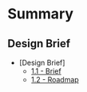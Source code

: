 # Summary 

## Design Brief
* [Design Brief]
  * [1.1 - Brief](DESIGN-BRIEF.md)
  * [1.2 - Roadmap](ROADMAP.md) 


